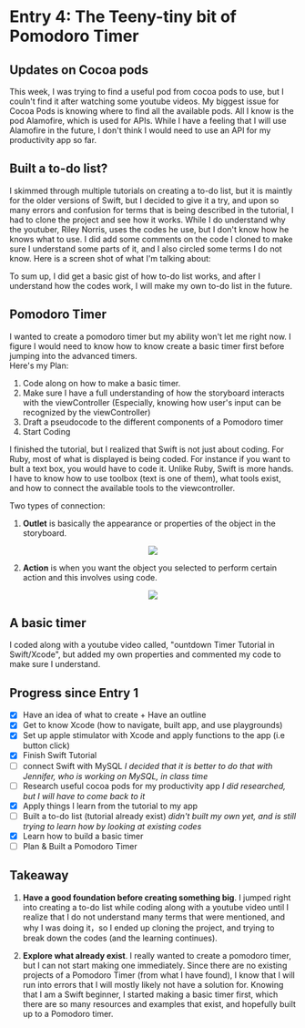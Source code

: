 # Entry 4: The Teeny-tiny bit of Pomodoro Timer

## Updates on Cocoa pods 
This week, I was trying to find a useful pod from cocoa pods to use, but I couln't find it after watching some youtube videos. My biggest issue for Cocoa Pods is knowing where to find all the available pods. All I know is the pod Alamofire, which is used for APIs. While I have a feeling that I will use Alamofire in the future, I don't think I would need to use an API for my productivity app so far.

## Built a to-do list?
I skimmed through multiple tutorials on creating a to-do list, but it is maintly for the older versions of Swift, but I decided to give it a try, and upon so many errors and confusion for terms that is being described in the tutorial, I had to clone the project and see how it works. While I do understand why the youtuber, Riley Norris, uses the codes he use, but I don't know how he knows what to use. I did add some comments on the code I cloned to make sure I understand some parts of it, and I also circled some terms I do not know.
Here is a screen shot of what I'm talking about:

To sum up, I did get a basic gist of how to-do list works, and after I understand how the codes work, I will make my own to-do list in the future. 

## Pomodoro Timer
I wanted to create a pomodoro timer but my ability won't let me right now. I figure I would need to know how to know create a basic timer first before jumping into the advanced timers.  
Here's my Plan:
1. Code along on how to make a basic timer. 
2. Make sure I have a full understanding of how the storyboard interacts with the viewController (Especially, knowing how user's input can be recognized by the  viewController)  
3. Draft a pseudocode to the different components of a Pomodoro timer
4. Start Coding  


I finished the tutorial, but I realized that Swift is not just about coding. For Ruby, most of what is displayed is being coded. For instance if you want to bult a text box, you would have to code it. Unlike Ruby, Swift is more hands. I have to know how to use toolbox (text is one of them), what tools exist, and how to connect the available tools to the viewcontroller. 

Two types of connection: 
1. **Outlet** is basically the appearance or properties of the object in the storyboard. 

<p align="center">
    <img src = "https://raw.githubusercontent.com/xiurongy3506/swift_independent_study/master/img/outlet.png"/>
</p>  

2. **Action** is when you want the object you selected to perform certain action and this involves using code. 

<p align="center">
    <img src = "https://raw.githubusercontent.com/xiurongy3506/swift_independent_study/master/img/outlet_n_action.png"/>
</p>  

## A basic timer  
I coded along with a youtube video called, "ountdown Timer Tutorial in Swift/Xcode", but added my own properties and commented my code to make sure I understand. 



## Progress since Entry 1
- [x] Have an idea of what to create + Have an outline
- [x] Get to know Xcode (how to navigate, built app, and use playgrounds)
- [x] Set up apple stimulator with Xcode and apply functions to the app (i.e button click)
- [x] Finish Swift Tutorial
- [ ] connect Swift with MySQL _I decided that it is better to do that with Jennifer, who is working on MySQL, in class time_
- [ ] Research useful cocoa pods for my productivity app _I did researched, but I will have to come back to it_
- [x] Apply things I learn from the tutorial to my app 
- [ ] Built a to-do list (tutorial already exist) _didn't built my own yet, and is still trying to learn how by looking at existing codes_
- [x] Learn how to build a basic timer 
- [ ] Plan & Built a Pomodoro Timer  

## Takeaway
1. **Have a good foundation before creating something big**. I jumped right into creating a to-do list while coding along with a youtube video until I realize that I do not understand many terms that were mentioned, and why I was doing it，so I ended up cloning the project, and trying to break down the codes (and the learning continues). 

2. **Explore what already exist**. I really wanted to create a pomodoro timer, but I can not start making one immediately. Since there are no existing projects of a Pomodoro Timer (from what I have found), I know that I will run into errors that I will mostly likely not have a solution for. Knowing that I am a Swift beginner, I started making a basic timer first, which there are so many resources and examples that exist, and hopefully built up to a Pomodoro timer. 
